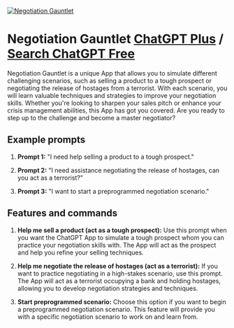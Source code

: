 
[![Negotiation Gauntlet](https://files.oaiusercontent.com/file-WnmmixDxlJ8suFWBqpKQmOLn?se=2123-10-16T22%3A59%3A26Z&sp=r&sv=2021-08-06&sr=b&rscc=max-age%3D31536000%2C%20immutable&rscd=attachment%3B%20filename%3D52310ef3-3bae-4af0-8c1e-290fbef78c21.png&sig=LyYGQ/cQeSQyBA4dy570bAX7WhrKaQV0gZWQ2UHoHPU%3D)](https://chat.openai.com/g/g-vTVHY8AqZ-negotiation-gauntlet)

# Negotiation Gauntlet [ChatGPT Plus](https://chat.openai.com/g/g-vTVHY8AqZ-negotiation-gauntlet) / [Search ChatGPT Free](https://gptcall.net/index.html#/?search=Negotiation%20Gauntlet)

Negotiation Gauntlet is a unique App that allows you to simulate different challenging scenarios, such as selling a product to a tough prospect or negotiating the release of hostages from a terrorist. With each scenario, you will learn valuable techniques and strategies to improve your negotiation skills. Whether you're looking to sharpen your sales pitch or enhance your crisis management abilities, this App has got you covered. Are you ready to step up to the challenge and become a master negotiator?

## Example prompts

1. **Prompt 1:** "I need help selling a product to a tough prospect."

2. **Prompt 2:** "I need assistance negotiating the release of hostages, can you act as a terrorist?"

3. **Prompt 3:** "I want to start a preprogrammed negotiation scenario."

## Features and commands

1. **Help me sell a product (act as a tough prospect):** Use this prompt when you want the ChatGPT App to simulate a tough prospect whom you can practice your negotiation skills with. The App will act as the prospect and help you refine your selling techniques.

2. **Help me negotiate the release of hostages (act as a terrorist):** If you want to practice negotiating in a high-stakes scenario, use this prompt. The App will act as a terrorist occupying a bank and holding hostages, allowing you to develop negotiation strategies and techniques.

3. **Start preprogrammed scenario:** Choose this option if you want to begin a preprogrammed negotiation scenario. This feature will provide you with a specific negotiation scenario to work on and learn from.


